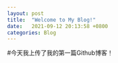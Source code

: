 ```yaml
---
layout: post
title:  "Welcome to My Blog!"
date:   2021-09-12 20:13:58 +0800
categories: Blog
---
```

#今天我上传了我的第一篇Github博客！

